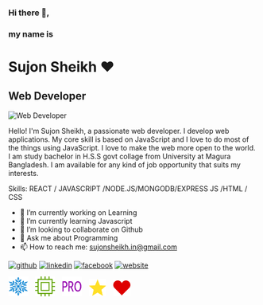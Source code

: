 ### Hi there 👋, 
### my name is 
# Sujon Sheikh ❤
## Web Developer
![Web Developer](https://i.ibb.co/kgQV6Bd/Black-belt.jpg)

Hello! I'm Sujon Sheikh, a passionate web developer. I develop web applications. My core skill is based on JavaScript and I love to do most of the things using JavaScript. I love to make the web more open to the world. I am study bachelor in H.S.S govt collage from University at Magura Bangladesh. I am available for any kind of job opportunity that suits my interests.

Skills: REACT / JAVASCRIPT /NODE.JS/MONGODB/EXPRESS JS /HTML / CSS

- 🔭 I’m currently working on Learning 
- 🌱 I’m currently learning Javascript 
- 👯 I’m looking to collaborate on Github 
- 💬 Ask me about Programming 
- 📫 How to reach me: sujonsheikh.in@gmail.com 


[<img src='https://cdn.jsdelivr.net/npm/simple-icons@3.0.1/icons/github.svg' alt='github' height='40'>](https://github.com/https://github.com/sujonphero)  [<img src='https://cdn.jsdelivr.net/npm/simple-icons@3.0.1/icons/linkedin.svg' alt='linkedin' height='40'>](https://www.linkedin.com/in/https://www.linkedin.com/in/sujon-sheikh//)  [<img src='https://cdn.jsdelivr.net/npm/simple-icons@3.0.1/icons/facebook.svg' alt='facebook' height='40'>](https://www.facebook.com/https://www.facebook.com/)  [<img src='https://cdn.jsdelivr.net/npm/simple-icons@3.0.1/icons/icloud.svg' alt='website' height='40'>](sujon.in)  

<a href='https://archiveprogram.github.com/'><img src='https://raw.githubusercontent.com/acervenky/animated-github-badges/master/assets/acbadge.gif' width='40' height='40'></a> <a href='https://docs.github.com/en/developers'><img src='https://raw.githubusercontent.com/acervenky/animated-github-badges/master/assets/devbadge.gif' width='40' height='40'></a> <a href='https://github.com/pricing'><img src='https://raw.githubusercontent.com/acervenky/animated-github-badges/master/assets/pro.gif' width='40' height='40'></a> <a href='https://stars.github.com/'><img src='https://raw.githubusercontent.com/acervenky/animated-github-badges/master/assets/starbadge.gif' width='35' height='35'></a> <a href='https://docs.github.com/en/github/supporting-the-open-source-community-with-github-sponsors'><img src='https://raw.githubusercontent.com/acervenky/animated-github-badges/master/assets/sponsorbadge.gif' width='35' height='35'></a> 

